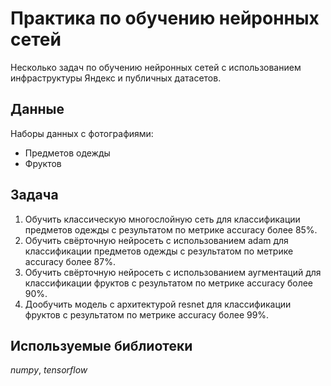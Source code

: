 # Практика по обучению нейронных сетей
Несколько задач по обучению нейронных сетей с использованием инфраструктуры Яндекс и публичных датасетов.

## Данные
Наборы данных с фотографиями:
* Предметов одежды
* Фруктов

## Задача
1. Обучить классическую многослойную сеть для классификации предметов одежды с результатом по метрике accuracy более 85%.
2. Обучить свёрточную нейросеть с использованием adam для классификации предметов одежды с результатом по метрике accuracy более 87%.
3. Обучить свёрточную нейросеть с использованием аугментаций для классификации фруктов с результатом по метрике accuracy более 90%.
4. Дообучить модель с архитектурой resnet для классификации фруктов с результатом по метрике accuracy более 99%.


## Используемые библиотеки
*numpy*, *tensorflow*